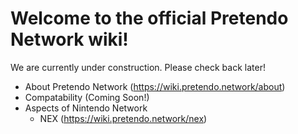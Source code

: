 <!-- TITLE: Main Page -->
<!-- SUBTITLE: Welcome! -->

# Welcome to the official Pretendo Network wiki!
We are currently under construction. Please check back later!

* About Pretendo Network (https://wiki.pretendo.network/about)
* Compatability (Coming Soon!)
* Aspects of Nintendo Network
	* NEX (https://wiki.pretendo.network/nex)
